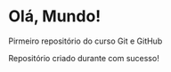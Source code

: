 # Olá, Mundo!
 Pirmeiro repositório do curso Git e GitHub
 
 Repositório criado durante com sucesso!
